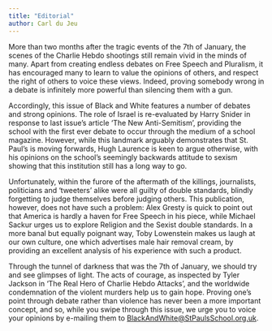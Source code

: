 ```yaml
---
title: "Editorial"
author: Carl du Jeu
---
```


More than two months after the tragic events of the 7th of January, the scenes of the Charlie Hebdo shootings still remain vivid in the minds of many. Apart from creating endless debates on Free Speech and Pluralism, it has encouraged many to learn to value the opinions of others, and respect the right of others to voice these views. Indeed, proving somebody wrong in a debate is infinitely more powerful than silencing them with a gun.

Accordingly, this issue of Black and White features a number of debates and strong opinions. The role of Israel is re-evaluated by Harry Snider in response to last issue’s article ‘The New Anti-Semitism’, providing the school with the first ever debate to occur through the medium of a school magazine. However, while this landmark arguably demonstrates that St. Paul’s is moving forwards, Hugh Laurence is keen to argue otherwise, with his opinions on the school’s seemingly backwards attitude to sexism showing that this institution still has a long way to go.

Unfortunately, within the furore of the aftermath of the killings, journalists, politicians and ‘tweeters’ alike were all guilty of double standards, blindly forgetting to judge themselves before judging others. This publication, however, does not have such a problem: Alex Gresty is quick to point out that America is hardly a haven for Free Speech in his piece, while Michael Sackur urges us to explore Religion and the Sexist double standards. In a more banal but equally poignant way, Toby Lowenstein makes us laugh at our own culture, one which advertises male hair removal cream, by providing an excellent analysis of his experience with such a product.

Through the tunnel of darkness that was the 7th of January, we should try and see glimpses of light. The acts of courage, as inspected by Tyler Jackson in ‘The Real Hero of Charlie Hebdo Attacks’, and the worldwide condemnation of the violent murders help us to gain hope. Proving one’s point through debate rather than violence has never been a more important concept, and so, while you swipe through this issue, we urge you to voice your opinions by e-mailing them to BlackAndWhite@StPaulsSchool.org.uk.
